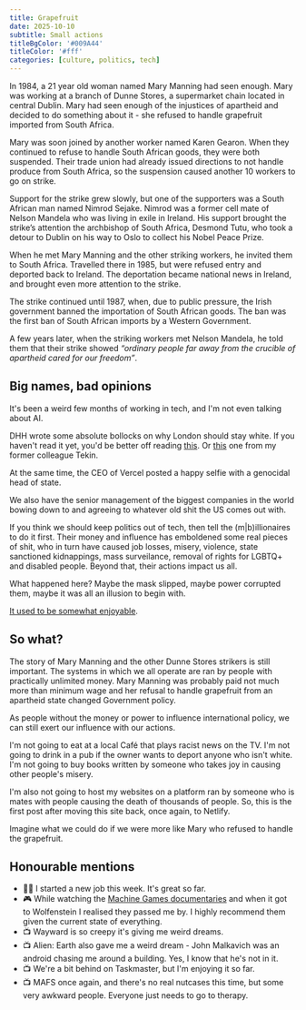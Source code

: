 ```yaml
---
title: Grapefruit
date: 2025-10-10
subtitle: Small actions
titleBgColor: '#009A44'
titleColor: '#fff'
categories: [culture, politics, tech]
---
```


In 1984, a 21 year old woman named Mary Manning had seen enough. Mary was working at a branch of Dunne Stores, a supermarket chain located in central Dublin. Mary had seen enough of the injustices of apartheid and decided to do something about it - she refused to handle grapefruit imported from South Africa.

Mary was soon joined by another worker named Karen Gearon. When they continued to refuse to handle South African goods, they were both suspended. Their trade union had already issued directions to not handle produce from South Africa, so the suspension caused another 10 workers to go on strike.

Support for the strike grew slowly, but one of the supporters was a South African man named Nimrod Sejake. Nimrod was a former cell mate of Nelson Mandela who was living in exile in Ireland. His support brought the strike’s attention the archbishop of South Africa, Desmond Tutu, who took a detour to Dublin on his way to Oslo to collect his Nobel Peace Prize.

When he met Mary Manning and the other striking workers, he invited them to South Africa. Travelled there in 1985, but were refused entry and deported back to Ireland. The deportation became national news in Ireland, and brought even more attention to the strike.

The strike continued until 1987, when, due to public pressure, the Irish government banned the importation of South African goods. The ban was the first ban of South African imports by a Western Government.

A few years later, when the striking workers met Nelson Mandela, he told them that their strike showed _“ordinary people far away from the crucible of apartheid cared for our freedom”_.

## Big names, bad opinions

It's been a weird few months of working in tech, and I'm not even talking about AI.

DHH wrote some absolute bollocks on why London should stay white. If you haven't read it yet, you'd be better off reading [this](https://davidcel.is/articles/rails-needs-new-governance). Or [this](https://tekin.co.uk/2025/09/the-ruby-community-has-a-dhh-problem) one from my former colleague Tekin.

At the same time, the CEO of Vercel posted a happy selfie with a genocidal head of state.

We also have the senior management of the biggest companies in the world bowing down to and agreeing to whatever old shit the US comes out with.

If you think we should keep politics out of tech, then tell the (m|b)illionaires to do it first. Their money and influence has emboldened some real pieces of shit, who in turn have caused job losses, misery, violence, state sanctioned kidnappings, mass surveilance, removal of rights for LGBTQ+ and disabled people. Beyond that, their actions impact us all.

What happened here? Maybe the mask slipped, maybe power corrupted them, maybe it was all an illusion to begin with.

[It used to be somewhat enjoyable](/blog/this-used-to-be-a-utopia).

## So what?

The story of Mary Manning and the other Dunne Stores strikers is still important. The systems in which we all operate are ran by people with practically unlimited money. Mary Manning was probably paid not much more than minimum wage and her refusal to handle grapefruit from an apartheid state changed Government policy.

As people without the money or power to influence international policy, we can still exert our influence with our actions.

I'm not going to eat at a local Café that plays racist news on the TV. I'm not going to drink in a pub if the owner wants to deport anyone who isn't white. I'm not going to buy books written by someone who takes joy in causing other people's misery.

I'm also not going to host my websites on a platform ran by someone who is mates with people causing the death of thousands of people. So, this is the first post after moving this site back, once again, to Netlify.

Imagine what we could do if we were more like Mary who refused to handle the grapefruit.

## Honourable mentions

- 🧑‍💻 I started a new job this week. It's great so far.
- 🎮 While watching the [Machine Games documentaries](https://youtu.be/E189QG28rnE?si=ktepIxVdpqYq_2fJ) and when it got to Wolfenstein I realised they passed me by. I highly recommend them given the current state of everything.
- 📺 Wayward is so creepy it's giving me weird dreams.
- 📺 Alien: Earth also gave me a weird dream - John Malkavich was an android chasing me around a building. Yes, I know that he's not in it.
- 📺 We're a bit behind on Taskmaster, but I'm enjoying it so far.
- 📺 MAFS once again, and there's no real nutcases this time, but some very awkward people. Everyone just needs to go to therapy.
